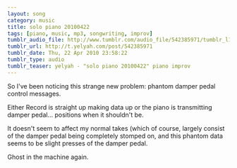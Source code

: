 ```yaml
---
layout: song
category: music
title: solo piano 20100422
tags: [piano, music, mp3, songwriting, improv]
tumblr_audio_file: http://www.tumblr.com/audio_file/542385971/tumblr_l1bchaPww11qzo4ep
tumblr_url: http://t.yelyah.com/post/542385971
tumblr_date: Thu, 22 Apr 2010 23:58:22
tumblr_type: audio
tumblr_teaser: yelyah - "solo piano 20100422" piano improv
---
```

So I've been noticing this strange new problem: phantom damper pedal control messages.

Either Record is straight up making data up or the piano is transmitting damper pedal... positions when it shouldn't be.

It doesn't seem to affect my normal takes (which of course, largely consist of the damper pedal being completely stomped on, and this phantom data seems to be slight presses of the damper pedal.

Ghost in the machine again.
